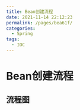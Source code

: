 ```yaml
---
title: Bean创建流程
date: 2021-11-14 22:12:23
permalink: /pages/bea61f/
categories:
  - Spring
tags:
  - IOC
---
```


# Bean创建流程





## 流程图
<iframe
  :src="$withBase('https://www.processon.com/embed/5f9b7adae401fd767b5195cf')"
  width="100%"
  height="400"
  frameborder="0"
  scrolling="No"
  leftmargin="0"
  topmargin="0"
/>

[点此跳转](https://www.processon.com/embed/5f9b7adae401fd767b5195cf)